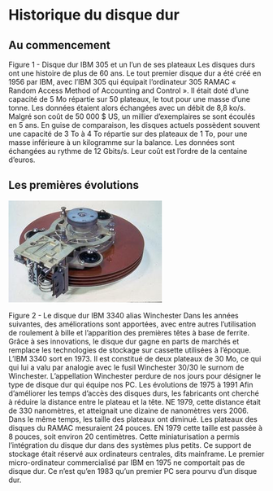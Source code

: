 # Historique du disque dur
## Au commencement
 
    
Figure 1 - Disque dur IBM 305 et un l’un de ses plateaux
Les disques durs ont une histoire de plus de 60 ans. Le tout premier disque dur a été créé en 1956 par IBM, avec l’IBM 305 qui équipait l’ordinateur 305 RAMAC « Random Access Method of Accounting and Control ».  Il était doté d’une capacité de 5 Mo répartie sur 50 plateaux, le tout pour une masse d’une tonne. Les données étaient alors échangées avec un débit de 8,8 ko/s. Malgré son coût de 50 000 $ US, un millier d’exemplaires se sont écoulés en 5 ans. 
En guise de comparaison, les disques actuels possèdent souvent une capacité de 3 To à 4 To répartie sur des plateaux de 1 To, pour une masse inférieure à un kilogramme sur la balance. Les données sont échangées au rythme de 12 Gbits/s. Leur coût est l’ordre de la centaine d’euros.

## Les premières évolutions


![](figures/ibm3340.png "Le disque dur IBM 3340 alias Winchester")
 
Figure 2 - Le disque dur IBM 3340 alias Winchester
Dans les années suivantes, des améliorations sont apportées, avec entre autres l’utilisation de roulement à bille et l’apparition des premières têtes à base de ferrite. Grâce à ses innovations, le disque dur gagne en parts de marchés et remplace les technologies de stockage sur cassette utilisées à l’époque. 
L’IBM 3340 sort en 1973. Il est constitué de deux plateaux de 30 Mo, ce qui qui lui a valu par analogie avec le fusil Winchester 30/30 le surnom de Winchester. L’appellation Winchester perdure de nos jours pour désigner le type de disque dur qui équipe nos PC.
Les évolutions de 1975 à 1991
Afin d’améliorer les temps d’accès des disques durs, les fabricants ont cherché à réduire la distance entre le plateau et la tête. NE 1979, cette distance était de 330 nanomètres, et atteignait une dizaine de nanomètres vers 2006. Dans le même temps, les taille des plateaux ont diminué. Les plateaux des disques du RAMAC mesuraient 24 pouces. EN 1979 cette taille est passée à 8 pouces, soit environ 20 centimètres. Cette miniaturisation a permis l’intégration du disque dur dans des systèmes plus petits. Ce support de stockage était réservé aux ordinateurs centrales, dits mainframe. Le premier micro-ordinateur commercialisé par IBM en 1975 ne comportait pas de disque dur. Ce n’est qu’en 1983 qu’un premier PC sera pourvu d’un disque dur.
